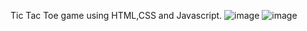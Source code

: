 Tic Tac Toe game using HTML,CSS and Javascript.
![image](https://github.com/DijasmitPatil/Tic-Tac-Toe/assets/89687345/2ad37594-1c75-4c0b-a697-bb02fe0c22b4)
![image](https://github.com/DijasmitPatil/Tic-Tac-Toe/assets/89687345/9215dca9-f4a4-43da-8446-277383df8a19)

